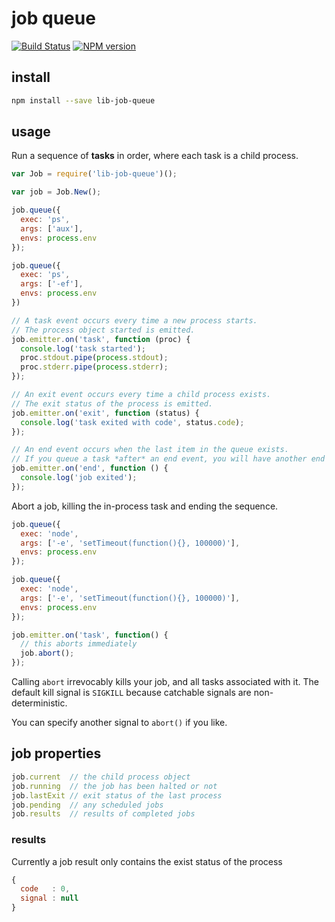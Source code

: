 # job queue

[![Build Status](https://travis-ci.org/groundwater/node-lib-job-queue.png?branch=master)](https://travis-ci.org/groundwater/node-lib-job-queue)
[![NPM version](https://badge.fury.io/js/lib-job-queue.png)](http://badge.fury.io/js/lib-job-queue)

## install

```bash
npm install --save lib-job-queue
```

## usage

Run a sequence of **tasks** in order,
where each task is a child process.

```javascript
var Job = require('lib-job-queue')();

var job = Job.New();

job.queue({
  exec: 'ps',
  args: ['aux'],
  envs: process.env
});

job.queue({
  exec: 'ps',
  args: ['-ef'],
  envs: process.env
})

// A task event occurs every time a new process starts.
// The process object started is emitted.
job.emitter.on('task', function (proc) {
  console.log('task started');
  proc.stdout.pipe(process.stdout);
  proc.stderr.pipe(process.stderr);
});

// An exit event occurs every time a child process exists.
// The exit status of the process is emitted.
job.emitter.on('exit', function (status) {
  console.log('task exited with code', status.code);
});

// An end event occurs when the last item in the queue exists.
// If you queue a task *after* an end event, you will have another end event.
job.emitter.on('end', function () {
  console.log('job exited');
});
```

Abort a job, killing the in-process task and ending the sequence.

```javascript
job.queue({
  exec: 'node',
  args: ['-e', 'setTimeout(function(){}, 100000)'],
  envs: process.env
});

job.queue({
  exec: 'node',
  args: ['-e', 'setTimeout(function(){}, 100000)'],
  envs: process.env
});

job.emitter.on('task', function() {
  // this aborts immediately
  job.abort();
});
```

Calling `abort` irrevocably kills your job, and all tasks associated with it.
The default kill signal is `SIGKILL` because catchable signals are non-deterministic.

You can specify another signal to `abort()` if you like.

## job properties

```javascript
job.current  // the child process object
job.running  // the job has been halted or not
job.lastExit // exit status of the last process
job.pending  // any scheduled jobs
job.results  // results of completed jobs
```

### results

Currently a job result only contains the exist status of the process

```javascript
{
  code   : 0,
  signal : null
}
```
